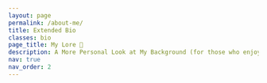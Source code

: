 ```yaml
---
layout: page
permalink: /about-me/
title: Extended Bio
classes: bio
page_title: My Lore 📜
description: A More Personal Look at My Background (for those who enjoy an origin story)
nav: true
nav_order: 2
---
```


  

 
